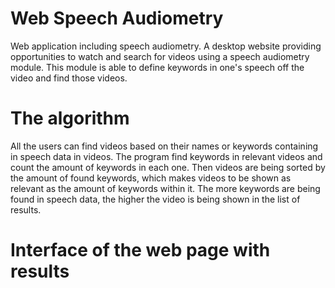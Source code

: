 # Web Speech Audiometry
Web application including speech audiometry.
A desktop website providing opportunities to watch and search for videos using a speech audiometry module.
This module is able to define keywords in one's speech off the video and find those videos.
# The algorithm
All the users can find videos based on their names or keywords containing in speech data in videos. The program find keywords in relevant videos and count the amount of keywords in each one. Then videos are being sorted by the amount of found keywords, which makes videos to be shown as relevant as the amount of keywords within it. The more keywords are being found in speech data, the higher the video is being shown in the list of results.
# Interface of the web page with results
